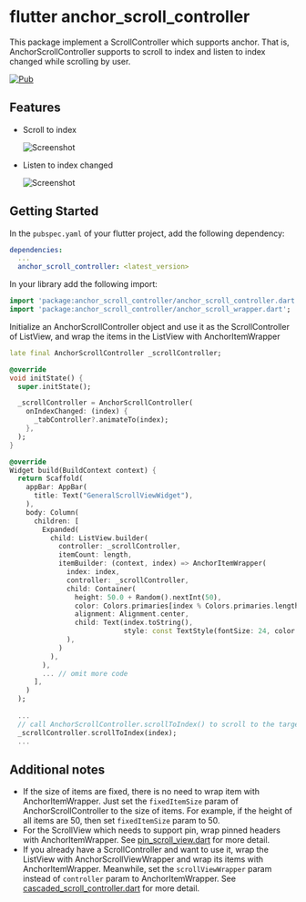 # flutter anchor_scroll_controller

This package implement a ScrollController which supports anchor. That is,  AnchorScrollController supports to scroll to index and listen to index changed while scrolling by user.

[![Pub](https://img.shields.io/pub/v/anchor_scroll_controller.svg?logo=flutter&color=blue&style=flat-square)](https://pub.dev/packages/anchor_scroll_controller)

## Features

- Scroll to index

  ![Screenshot](https://github.com/lucian1024/anchor_scroll_controller/blob/main/doc/images/scroll_to_index.gif)

- Listen to index changed

  ![Screenshot](https://github.com/lucian1024/anchor_scroll_controller/blob/main/doc/images/on_index_changed.gif)

## Getting Started

In the `pubspec.yaml` of your flutter project, add the following dependency:

```yaml
dependencies:
  ...
  anchor_scroll_controller: <latest_version>
```

In your library add the following import:

```dart
import 'package:anchor_scroll_controller/anchor_scroll_controller.dart';
import 'package:anchor_scroll_controller/anchor_scroll_wrapper.dart';
```

Initialize an AnchorScrollController object and use it as the ScrollController of ListView, and wrap the items in the ListView with AnchorItemWrapper

```dart
late final AnchorScrollController _scrollController;

@override
void initState() {
  super.initState();

  _scrollController = AnchorScrollController(
    onIndexChanged: (index) {
      _tabController?.animateTo(index);
    },
  );
}

@override
Widget build(BuildContext context) {
  return Scaffold(
    appBar: AppBar(
      title: Text("GeneralScrollViewWidget"),
    ),
    body: Column(
      children: [
        Expanded(
          child: ListView.builder(
            controller: _scrollController,
            itemCount: length,
            itemBuilder: (context, index) => AnchorItemWrapper(
              index: index,
              controller: _scrollController,
              child: Container(
                height: 50.0 + Random().nextInt(50),
                color: Colors.primaries[index % Colors.primaries.length],
                alignment: Alignment.center,
                child: Text(index.toString(),
                            style: const TextStyle(fontSize: 24, color: Colors.black)),
              ),
            )
          ),
        ),
        ... // omit more code
      ],
    )
  );
  
  ...
  // call AnchorScrollController.scrollToIndex() to scroll to the target index item
  _scrollController.scrollToIndex(index);
  ...
```

## Additional notes

- If the size of items are fixed, there is no need to wrap item with AnchorItemWrapper. Just set the ```fixedItemSize``` param of AnchorScrollController  to the size of items. For example, if the height of all items are 50, then set ```fixedItemSize``` param to 50.
- For the ScrollView which needs to support pin, wrap pinned headers with AnchorItemWrapper. See [pin_scroll_view.dart](https://github.com/lucian1024/anchor_scroll_controller/blob/main/example/lib/pin_scroll_view.dart) for more detail.
- If you already have a ScrollController and want to use it, wrap the ListView with AnchorScrollViewWrapper and wrap its items with AnchorItemWrapper. Meanwhile, set the ```scrollViewWrapper``` param instead of ```controller``` param to AnchorItemWrapper. See [cascaded_scroll_controller.dart](https://github.com/lucian1024/anchor_scroll_controller/blob/main/example/lib/cascaded_scroll_controller.dart) for more detail.


